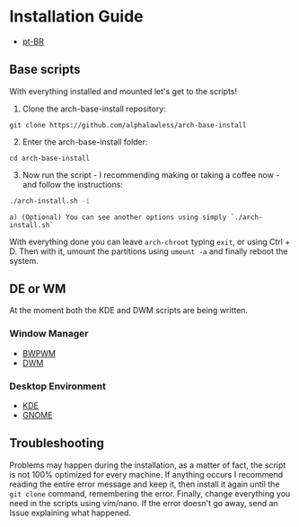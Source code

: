 # Installation Guide

- [pt-BR](./docs/INSTALL.md)

## Base scripts

With everything installed and mounted let's get to the scripts!

1. Clone the arch-base-install repository:
```
git clone https://github.com/alphalawless/arch-base-install
```
2. Enter the arch-base-install folder:
```
cd arch-base-install
```
3. Now run the script - I recommending making or taking a coffee now - and follow the instructions:
```sh
./arch-install.sh -i
```
    a) (Optional) You can see another options using simply `./arch-install.sh`

With everything done you can leave `arch-chroot` typing `exit`, or using Ctrl + D. Then with it, umount the partitions using `umount -a` and finally reboot the system.

## DE or WM

At the moment both the KDE and DWM scripts are being written.

### Window Manager

- [BWPWM](./bspwm)
- [DWM](./dwm)

### Desktop Environment

- [KDE](./kde)
- [GNOME](./gnome)

## Troubleshooting

Problems may happen during the installation, as a matter of fact, the script is not 100% optimized for every machine. If anything occurs I recommend reading the entire error message and keep it, then install it again until the `git clone` command, remembering the error. Finally, change everything you need in the scripts using vim/nano. If the error doesn't go away, send an Issue explaining what happened.
